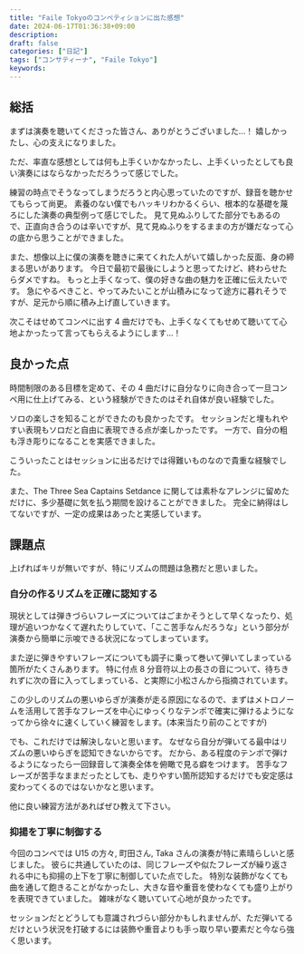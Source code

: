 ```yaml
---
title: "Faile Tokyoのコンペティションに出た感想"
date: 2024-06-17T01:36:38+09:00
description:
draft: false
categories: ["日記"]
tags: ["コンサティーナ", "Faile Tokyo"]
keywords:
---
```


## 総括

まずは演奏を聴いてくださった皆さん、ありがとうございました…！
嬉しかったし、心の支えになりました。

ただ、率直な感想としては何も上手くいかなかったし、上手くいったとしても良い演奏にはならなかっただろうって感じでした。

<!--more-->

練習の時点でそうなってしまうだろうと内心思っていたのですが、録音を聴かせてもらって尚更。
素養のない僕でもハッキリわかるくらい、根本的な基礎を蔑ろにした演奏の典型例って感じでした。
見て見ぬふりしてた部分でもあるので、正直向き合うのは辛いですが、見て見ぬふりをするままの方が嫌だなって心の底から思うことができました。

また、想像以上に僕の演奏を聴きに来てくれた人がいて嬉しかった反面、身の締まる思いがあります。
今日で最初で最後にしようと思ってたけど、終わらせたらダメですね。
もっと上手くなって、僕の好きな曲の魅力を正確に伝えたいです。
急にやるべきこと、やってみたいことが山積みになって途方に暮れそうですが、足元から順に積み上げ直していきます。

次こそはせめてコンペに出す 4 曲だけでも、上手くなくてもせめて聴いてて心地よかったって言ってもらえるようにします…！

## 良かった点

時間制限のある目標を定めて、その 4 曲だけに自分なりに向き合って一旦コンペ用に仕上げてみる、という経験ができたのはそれ自体が良い経験でした。

ソロの楽しさを知ることができたのも良かったです。
セッションだと埋もれやすい表現もソロだと自由に表現できる点が楽しかったです。
一方で、自分の粗も浮き彫りになることを実感できました。

こういったことはセッションに出るだけでは得難いものなので貴重な経験でした。

また、The Three Sea Captains Setdance に関しては素朴なアレンジに留めただけに、多少基礎に気を払う期間を設けることができました。
完全に納得はしてないですが、一定の成果はあったと実感しています。

## 課題点

上げればキリが無いですが、特にリズムの問題は急務だと思いました。

### 自分の作るリズムを正確に認知する

現状としては弾きづらいフレーズについてはごまかそうとして早くなったり、処理が追いつかなくて遅れたりしていて、「ここ苦手なんだろうな」という部分が演奏から簡単に示唆できる状況になってしまっています。

また逆に弾きやすいフレーズについても調子に乗って巻いて弾いてしまっている箇所がたくさんあります。
特に付点 8 分音符以上の長さの音について、待ちきれずに次の音に入ってしまっている、と実際に小松さんから指摘されています。

この少しのリズムの悪いゆらぎが演奏が走る原因になるので、まずはメトロノームを活用して苦手なフレーズを中心にゆっくりなテンポで確実に弾けるようになってから徐々に速くしていく練習をします。(本来当たり前のことですが)

でも、これだけでは解決しないと思います。
なぜなら自分が弾いてる最中はリズムの悪いゆらぎを認知できないからです。
だから、ある程度のテンポで弾けるようになったら一回録音して演奏全体を俯瞰で見る癖をつけます。
苦手なフレーズが苦手なままだったとしても、走りやすい箇所認知するだけでも安定感は変わってくるのではないかなと思います。

他に良い練習方法があればぜひ教えて下さい。

### 抑揚を丁寧に制御する

今回のコンペでは U15 の方々, 町田さん, Taka さんの演奏が特に素晴らしいと感じました。
彼らに共通していたのは、同じフレーズや似たフレーズが繰り返される中にも抑揚の上下を丁寧に制御していた点でした。
特別な装飾がなくても曲を通して飽きることがなかったし、大きな音や重音を使わなくても盛り上がりを表現できていました。
雑味がなく聴いていて心地が良かったです。

セッションだとどうしても意識されづらい部分かもしれませんが、ただ弾いてるだけという状況を打破するには装飾や重音よりも手っ取り早い要素だと今なら強く思います。
